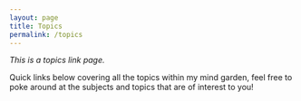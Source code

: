 ```yaml
---
layout: page
title: Topics
permalink: /topics
---
```


*This is a topics link page.*

Quick links below covering all the topics within my mind garden, feel free to poke around at the subjects and topics that are of interest to you! 
